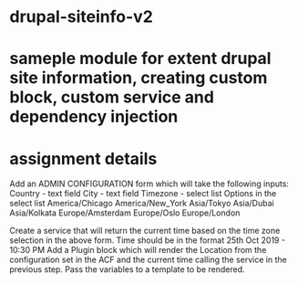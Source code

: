 # drupal-siteinfo-v2
# sameple module for extent drupal site information, creating custom block, custom service and dependency injection
# assignment details
Add an ADMIN CONFIGURATION form which will take the following inputs:
Country - text field
City - text field
Timezone - select list
Options in the select list
America/Chicago
America/New_York
Asia/Tokyo
Asia/Dubai
Asia/Kolkata
Europe/Amsterdam
Europe/Oslo
Europe/London

Create a service that will return the current time based on the time zone selection in the above form. Time should be in the format 25th Oct 2019 - 10:30 PM
Add a Plugin block which will render the Location from the configuration set in the ACF and the current time calling the service in the previous step. Pass the variables to a template to be rendered.
